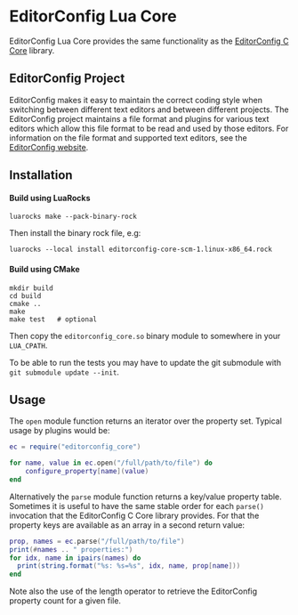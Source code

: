 # EditorConfig Lua Core

EditorConfig Lua Core provides the same functionality as the [EditorConfig C Core](https://github.com/editorconfig/editorconfig-core-c) library.

## EditorConfig Project

EditorConfig makes it easy to maintain the correct coding style when switching between different text editors and between different projects. The EditorConfig project maintains a file format and plugins for various text editors which allow this file format to be read and used by those editors. For information on the file format and supported text editors, see the [EditorConfig website](http://editorconfig.org>).

## Installation

#### Build using LuaRocks

```
luarocks make --pack-binary-rock
```

Then install the binary rock file, e.g:

```
luarocks --local install editorconfig-core-scm-1.linux-x86_64.rock
```

#### Build using CMake

```
mkdir build
cd build
cmake ..
make
make test   # optional
```

Then copy the `editorconfig_core.so` binary module to somewhere in your `LUA_CPATH`.

To be able to run the tests you may have to update the git submodule
with `git submodule update --init`.

## Usage

The `open` module function returns an iterator over the property set. Typical usage by plugins would be:

```lua
ec = require("editorconfig_core")

for name, value in ec.open("/full/path/to/file") do
    configure_property[name](value)
end
```

Alternatively the `parse` module function returns a key/value property table. Sometimes it is useful to have the same stable order for each `parse()` invocation that the EditorConfig C Core library provides. For that the property keys are available as an array in a second return value:

```lua
prop, names = ec.parse("/full/path/to/file")
print(#names .. " properties:")
for idx, name in ipairs(names) do
  print(string.format("%s: %s=%s", idx, name, prop[name]))
end
```

Note also the use of the length operator to retrieve the EditorConfig property count for a given file.
